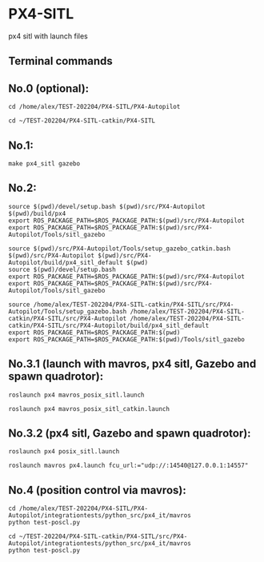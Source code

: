 # PX4-SITL
px4 sitl with launch files

## Terminal commands
## No.0 (optional):
```
cd /home/alex/TEST-202204/PX4-SITL/PX4-Autopilot
```
```
cd ~/TEST-202204/PX4-SITL-catkin/PX4-SITL
```

## No.1:
```
make px4_sitl gazebo
```

## No.2:
```
source $(pwd)/devel/setup.bash $(pwd)/src/PX4-Autopilot $(pwd)/build/px4
export ROS_PACKAGE_PATH=$ROS_PACKAGE_PATH:$(pwd)/src/PX4-Autopilot
export ROS_PACKAGE_PATH=$ROS_PACKAGE_PATH:$(pwd)/src/PX4-Autopilot/Tools/sitl_gazebo
```
```
source $(pwd)/src/PX4-Autopilot/Tools/setup_gazebo_catkin.bash $(pwd)/src/PX4-Autopilot $(pwd)/src/PX4-Autopilot/build/px4_sitl_default $(pwd)
source $(pwd)/devel/setup.bash
export ROS_PACKAGE_PATH=$ROS_PACKAGE_PATH:$(pwd)/src/PX4-Autopilot
export ROS_PACKAGE_PATH=$ROS_PACKAGE_PATH:$(pwd)/src/PX4-Autopilot/Tools/sitl_gazebo
```
```
source /home/alex/TEST-202204/PX4-SITL-catkin/PX4-SITL/src/PX4-Autopilot/Tools/setup_gazebo.bash /home/alex/TEST-202204/PX4-SITL-catkin/PX4-SITL/src/PX4-Autopilot /home/alex/TEST-202204/PX4-SITL-catkin/PX4-SITL/src/PX4-Autopilot/build/px4_sitl_default
export ROS_PACKAGE_PATH=$ROS_PACKAGE_PATH:$(pwd)
export ROS_PACKAGE_PATH=$ROS_PACKAGE_PATH:$(pwd)/Tools/sitl_gazebo
```

## No.3.1 (launch with mavros, px4 sitl, Gazebo and spawn quadrotor):
```
roslaunch px4 mavros_posix_sitl.launch
```
```
roslaunch px4 mavros_posix_sitl_catkin.launch
```
## No.3.2 (px4 sitl, Gazebo and spawn quadrotor):
```
roslaunch px4 posix_sitl.launch
```
```
roslaunch mavros px4.launch fcu_url:="udp://:14540@127.0.0.1:14557"
```

## No.4 (position control via mavros):
```
cd /home/alex/TEST-202204/PX4-SITL/PX4-Autopilot/integrationtests/python_src/px4_it/mavros
python test-poscl.py 
```
```
cd ~/TEST-202204/PX4-SITL-catkin/PX4-SITL/src/PX4-Autopilot/integrationtests/python_src/px4_it/mavros
python test-poscl.py 
```
